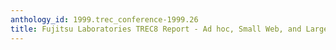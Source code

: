```yaml
---
anthology_id: 1999.trec_conference-1999.26
title: Fujitsu Laboratories TREC8 Report - Ad hoc, Small Web, and Large Web Track
---
```

